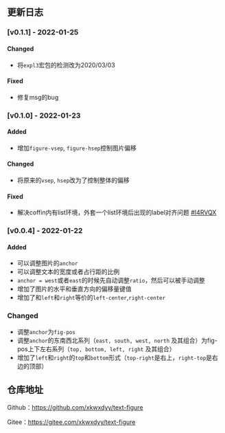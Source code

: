 ## 更新日志

### [v0.1.1] - 2022-01-25
#### Changed
- 将`expl3`宏包的检测改为2020/03/03

#### Fixed
- 修复msg的bug


### [v0.1.0] - 2022-01-23
#### Added
- 增加`figure-vsep`, `figure-hsep`控制图片偏移

#### Changed
- 将原来的`vsep`, `hsep`改为了控制整体的偏移


#### Fixed

- 解决coffin内有list环境，外套一个list环境后出现的label对齐问题 [#I4RVQX](https://gitee.com/xkwxdyy/text-figure/issues/I4RVQX)

### [v0.0.4] - 2022-01-22

#### Added

- 可以调整图片的`anchor`
- 可以调整文本的宽度或者占行距的比例
- `anchor = west`或者`east`的时候先自动调整`ratio`，然后可以被手动调整
- 增加了图片的水平和垂直方向的偏移量键值
- 增加了和`left`和`right`等价的`left-center`,`right-center`

### Changed

- 调整`anchor`为`fig-pos`
- 调整`anchor`的东南西北系列（`east, south, west, north` 及其组合）为fig-pos上下左右系列（`top, bottom, left, right` 及其组合）
- 增加了`left`和`right`的`top`和`bottom`形式（`top-right`是右上，`right-top`是右边的顶部）

## 仓库地址

Github：https://github.com/xkwxdyy/text-figure

Gitee：https://gitee.com/xkwxdyy/text-figure

